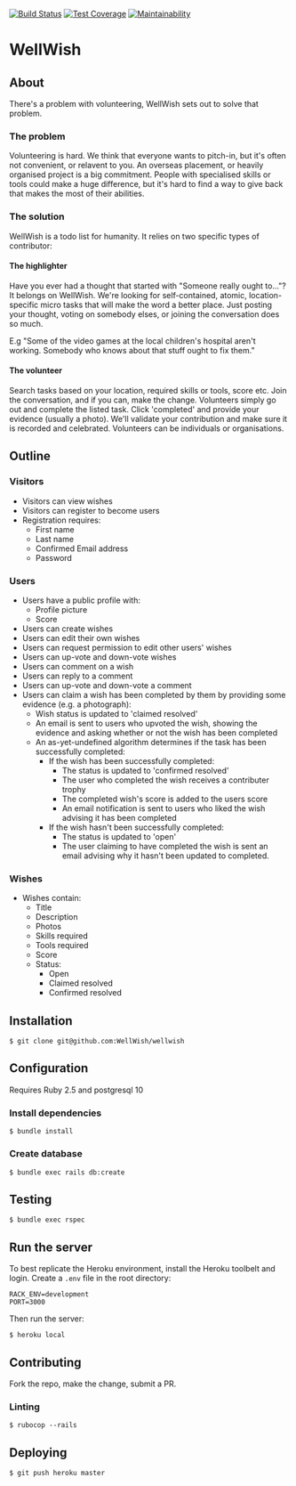 
[![Build Status](https://travis-ci.org/WellWish/wellwish.svg?branch=master)](https://travis-ci.org/WellWish/wellwish)
[![Test Coverage](https://api.codeclimate.com/v1/badges/2feb9ab174274e5b2278/test_coverage)](https://codeclimate.com/github/WellWish/wellwish/test_coverage)
[![Maintainability](https://api.codeclimate.com/v1/badges/2feb9ab174274e5b2278/maintainability)](https://codeclimate.com/github/WellWish/wellwish/maintainability)


# WellWish


## About

There's a problem with volunteering, WellWish sets out to solve that problem.


### The problem

Volunteering is hard. We think that everyone wants to pitch-in, but it's often not convenient, or relavent to you. An overseas placement, or heavily organised project is a big commitment. People with specialised skills or tools could make a huge difference, but it's hard to find a way to give back that makes the most of their abilities.


### The solution

WellWish is a todo list for humanity. It relies on two specific types of contributor:


#### The highlighter

Have you ever had a thought that started with "Someone really ought to..."? It
belongs on WellWish. We're looking for self-contained, atomic,
location-specific micro tasks that will make the word a better place. Just
posting your thought, voting on somebody elses, or joining the conversation
does so much.

E.g "Some of the video games at the local children's hospital aren't working.
Somebody who knows about that stuff ought to fix them."


#### The volunteer

Search tasks based on your location, required skills or tools, score etc.  Join
the conversation, and if you can, make the change. Volunteers simply go out and
complete the listed task. Click 'completed' and provide your evidence (usually
a photo). We'll validate your contribution and make sure it is recorded and
celebrated. Volunteers can be individuals or organisations.


## Outline


### Visitors

- Visitors can view wishes
- Visitors can register to become users
- Registration requires:
  - First name
  - Last name
  - Confirmed Email address
  - Password


### Users

- Users have a public profile with:
  - Profile picture
  - Score
- Users can create wishes
- Users can edit their own wishes
- Users can request permission to edit other users' wishes
- Users can up-vote and down-vote wishes
- Users can comment on a wish
- Users can reply to a comment
- Users can up-vote and down-vote a comment
- Users can claim a wish has been completed by them by providing some evidence
  (e.g. a photograph):
  - Wish status is updated to 'claimed resolved'
  - An email is sent to users who upvoted the wish, showing the evidence and
    asking whether or not the wish has been completed
  - An as-yet-undefined algorithm determines if the task has been successfully
    completed:
    - If the wish has been successfully completed:
      - The status is updated to 'confirmed resolved'
      - The user who completed the wish receives a contributer trophy
      - The completed wish's score is added to the users score
      - An email notification is sent to users who liked the wish advising it
        has been completed
    - If the wish hasn't been successfully completed:
      - The status is updated to 'open'
      - The user claiming to have completed the wish is sent an email advising
        why it hasn't been updated to completed.


### Wishes

- Wishes contain:
  - Title
  - Description
  - Photos
  - Skills required
  - Tools required
  - Score
  - Status:
    - Open
    - Claimed resolved
    - Confirmed resolved


## Installation

```
$ git clone git@github.com:WellWish/wellwish
```


## Configuration

Requires Ruby 2.5 and postgresql 10


### Install dependencies

```
$ bundle install
```


### Create database

```
$ bundle exec rails db:create
```


## Testing

```
$ bundle exec rspec
```


## Run the server

To best replicate the Heroku environment, install the Heroku toolbelt and login. Create a `.env` file in the root directory:

```
RACK_ENV=development
PORT=3000
```

Then run the server:

```
$ heroku local
```


## Contributing

Fork the repo, make the change, submit a PR.


### Linting

```
$ rubocop --rails
```


## Deploying

```
$ git push heroku master
```
